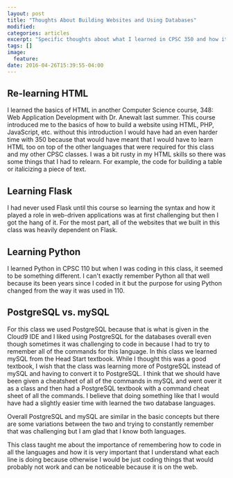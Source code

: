 ```yaml
---
layout: post
title: "Thoughts About Building Websites and Using Databases"
modified:
categories: articles
excerpt: "Specific thoughts about what I learned in CPSC 350 and how it changed the way I build websites."
tags: []
image:
  feature:
date: 2016-04-26T15:39:55-04:00
---
```



## Re-learning HTML ##
I learned the basics of HTML in another Computer Science course, 348: Web Application Development with Dr. Anewalt last summer. This course introduced me to the basics of how to build a website using HTML, PHP, JavaScript, etc. without this introduction I would have had an even harder time with 350 because that would have meant that I would have to learn HTML too on top of the other languages that were required for this class and my other CPSC classes.
I was a bit rusty in my HTML skills so there was some things that I had to relearn. For example, the code for building a table or italicizing a piece of text.

## Learning Flask ##
I had never used Flask until this course so learning the syntax and how it played a role in web-driven applications was at first challenging but then I got the hang of it.
For the most part, all of the websites that we built in this class was heavily dependent on Flask.

## Learning Python ##
I learned Python in CPSC 110 but when I was coding in this class, it seemed to be something different.
I can't exactly remember Python all that well because its been years since I coded in it but the purpose for using Python changed from the way it was used in 110.

## PostgreSQL vs. mySQL ##
For this class we used PostgreSQL because that is what is given in the Cloud9 IDE and I liked using PostgreSQL for the databases overall even though sometimes it was challenging to code in because I had to try to remember all of the commands for this language.
In this class we learned mySQL from the Head Start textbook. While I thought this was a good textbook, I wish that the class was learning more of PostgreSQL instead of mySQL and having to convert it to PostgreSQL.
I think that we should have been given a cheatsheet of all of the commands in mySQL and went over it as a class and then had a PostgreSQL textbook with a command cheat sheet of all the commands.
I believe that doing something like that I would have had a slightly easier time with learned the two database languages.

Overall PostgreSQL and mySQL are similar in the basic concepts but there are some variations between the two and trying to constantly remember that was challenging but I am glad that I know both languages.



This class taught me about the importance of remembering how to code in all the languages and how it is very important that I understand what each line is doing because otherwise I would be just coding things that would probably not work and can be noticeable because it is on the web.



